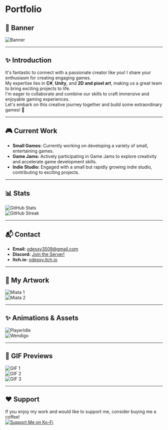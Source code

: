 # Portfolio

## 🌟 Banner
![Banner](https://github.com/odessy3509/odessy3509/assets/137520021/eb6ccd55-9351-4e17-9c3a-ff6d69d6584c)

---

## ✨ Introduction
It's fantastic to connect with a passionate creator like you! I share your enthusiasm for creating engaging games.  
My expertise lies in **C#**, **Unity**, and **2D and pixel art**, making us a great team to bring exciting projects to life.  
I'm eager to collaborate and combine our skills to craft immersive and enjoyable gaming experiences.  
Let's embark on this creative journey together and build some extraordinary games! 🚀

---

## 🎮 Current Work
- **Small Games:** Currently working on developing a variety of small, entertaining games.
- **Game Jams:** Actively participating in Game Jams to explore creativity and accelerate game development skills.
- **Indie Studio:** Engaged with a small but rapidly growing indie studio, contributing to exciting projects.

---

## 📊 Stats
![GitHub Stats](https://github-readme-stats.vercel.app/api?username=odessy3509&show_icons=true&theme=radical)  
![GitHub Streak](https://github-readme-streak-stats.herokuapp.com/?user=odessy3509&theme=radical)

---

## 📬 Contact
- **Email:** [odessy3509@gmail.com](mailto:odessy3509@gmail.com)
- **Discord:** [Join the Server!](https://discord.com/invite/example)
- **Itch.io:** [odessy.itch.io](https://odessy.itch.io)

---

## 🎨 My Artwork
![Miata 1](https://github.com/user-attachments/assets/9b0cc134-15ea-4c76-b2fb-bbacb1b79fde)  
![Miata 2](https://github.com/user-attachments/assets/d6423fcb-55d3-4018-a318-db9633cb1d1e)

---

## ✨ Animations & Assets
![PlayerIdle](https://github.com/odessy3509/odessy3509/assets/137520021/259d3031-bd33-47c2-92ad-b3397c347945)  
![Wendigo](https://github.com/odessy3509/odessy3509/assets/137520021/2906003f-cdfd-4d80-982f-5871e9f6f890)

---

## 🎥 GIF Previews
![GIF 1](https://i.gyazo.com/421be63b9f0484e2b3e091f1a305066f.gif)  
![GIF 2](https://i.gyazo.com/87f5f89b6c8015dc8fb44e504d0a234e.gif)  
![GIF 3](https://i.gyazo.com/9406abee664760b76d9ac888a309dcb6.gif)

---

## ❤️ Support
If you enjoy my work and would like to support me, consider buying me a coffee!  
[![Support Me on Ko-Fi](https://ko-fi.com/img/githubbutton_sm.svg)](https://ko-fi.com/odessy)

